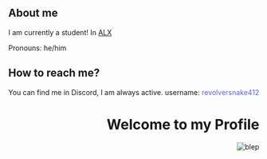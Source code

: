 <div style="display: inline-block;">
<section style="display: block;">
  <h2>About me</h2>
  <p>I am currently a student! In <a href="https://www.alxafrica.com/">ALX</a></p>
  <p>Pronouns: he/him</p>
  <h2>How to reach me?</h2>
  <p>You can find me in Discord, I am always active. username: <snap style="color: #5865F2">revolversnake412</snap> </p>
</section>
<figure align="right" style="display: block; margin: auto">
  <h1>Welcome to my Profile</h1>
  <img src="https://gcdnb.pbrd.co/images/CVvzMxntevZV.gif?o=1" alt="blep">
</figure>
</div>

<!--
**RevolverSnake412/RevolverSnake412** is a ✨ _special_ ✨ repository because its `README.md` (this file) appears on your GitHub profile.

Here are some ideas to get you started:

- 🔭 I’m currently working on ...
- 🌱 I’m currently learning ...
- 👯 I’m looking to collaborate on ...
- 🤔 I’m looking for help with ...
- 💬 Ask me about ...
- 📫 How to reach me: ...
- 😄 Pronouns: ...
- ⚡ Fun fact: ...
-->
